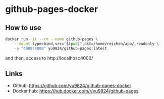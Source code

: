 # github-pages-docker

## How to use

```bash
docker run -it --rm --name github-pages \
    --mount type=bind,src="$(pwd)",dst=/home/reichen/app/,readonly \
    -p "4000:4000" yu9824/github-pages:latest
```

and then, access to http://localhost:4000/

## Links

- Github: https://github.com/yu9824/github-pages-docker
- Docker hub: https://hub.docker.com/r/yu9824/github-pages

